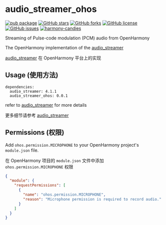 # audio_streamer_ohos

[![pub package](https://img.shields.io/pub/v/audio_streamer_ohos.svg)](https://pub.dartlang.org/packages/audio_streamer_ohos) [![GitHub stars](https://img.shields.io/github/stars/harmonycandies/audio_streamer_ohos)](https://github.com/harmonycandies/audio_streamer_ohos/stargazers) [![GitHub forks](https://img.shields.io/github/forks/harmonycandies/audio_streamer_ohos)](https://github.com/harmonycandies/audio_streamer_ohos/network) [![GitHub license](https://img.shields.io/github/license/harmonycandies/audio_streamer_ohos)](https://github.com/harmonycandies/audio_streamer_ohos/blob/master/LICENSE) [![GitHub issues](https://img.shields.io/github/issues/harmonycandies/audio_streamer_ohos)](https://github.com/harmonycandies/audio_streamer_ohos/issues) <a target="_blank" href="https://qm.qq.com/q/ajfsyk2RcA"><img border="0" src="https://pub.idqqimg.com/wpa/images/group.png" alt="harmony-candies" title="harmony-candies"></a>

Streaming of Pulse-code modulation (PCM) audio from OpenHarmony

The OpenHarmony implementation of the [audio_streamer](https://pub.dev/packages/audio_streamer)

[audio_streamer](https://pub.dev/packages/audio_streamer) 在 OpenHarmony 平台上的实现

## Usage (使用方法)

```pubspec
dependencies:
  audio_streamer: 4.1.1
  audio_streamer_ohos: 0.0.1
```

refer to [audio_streamer](https://pub.dev/packages/audio_streamer) for more details

更多细节请参考 [audio_streamer](https://pub.dev/packages/audio_streamer)

## Permissions (权限)

Add `ohos.permission.MICROPHONE` to your OpenHarmony project's `module.json` file.

在 OpenHarmony 项目的 `module.json` 文件中添加 `ohos.permission.MICROPHONE` 权限

```json
{
  "module": {
    "requestPermissions": [
      {
        "name": "ohos.permission.MICROPHONE",
        "reason": "Microphone permission is required to record audio."
      }
    ]
  }
}
```
